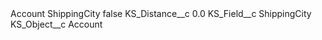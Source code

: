 <?xml version="1.0" encoding="UTF-8"?>
<CustomMetadata xmlns="http://soap.sforce.com/2006/04/metadata" xmlns:xsi="http://www.w3.org/2001/XMLSchema-instance" xmlns:xsd="http://www.w3.org/2001/XMLSchema">
    <label>Account ShippingCity</label>
    <protected>false</protected>
    <values>
        <field>KS_Distance__c</field>
        <value xsi:type="xsd:double">0.0</value>
    </values>
    <values>
        <field>KS_Field__c</field>
        <value xsi:type="xsd:string">ShippingCity</value>
    </values>
    <values>
        <field>KS_Object__c</field>
        <value xsi:type="xsd:string">Account</value>
    </values>
</CustomMetadata>
